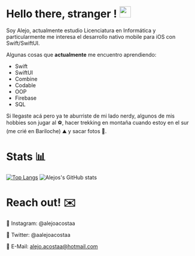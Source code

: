 # Hello there, stranger !  <img src="https://raw.githubusercontent.com/MartinHeinz/MartinHeinz/master/wave.gif" width="30px"> 

Soy Alejo, actualmente estudio Licenciatura en Informática y particularmente me interesa el desarrollo nativo mobile para iOS con Swift/SwiftUI.

Algunas cosas que **actualmente** me encuentro aprendiendo:

- Swift
- SwiftUI
- Combine
- Codable
- OOP
- Firebase
- SQL


Si llegaste acá pero ya te aburriste de mi lado nerdy, algunos de mis hobbies son jugar al ⚽, hacer trekking en montaña cuando estoy en el sur (me crié en Bariloche) ⛰️ y sacar fotos 📸. 


# Stats 📊

[![Top Langs](https://github-readme-stats.vercel.app/api/top-langs/?username=alejoacostaa&&exclude_repo=OO1-2017&langs_count=10&layout=compact)](https://github.com/anuraghazra/github-readme-stats)
![Alejos's GitHub stats](https://github-readme-stats.vercel.app/api?username=alejoacostaa&count_private=true&show_icons=true&theme=radical)

#  Reach out! ✉️



📸 Instagram: @alejoacostaa  

🎤 Twitter: @aalejoacostaa

📧 E-Mail: alejo.acostaa@hotmail.com



<!--
**alejoacostaa/alejoacostaa** is a ✨ _special_ ✨ repository because its `README.md` (this file) appears on your GitHub profile.

Here are some ideas to get you started:

- 🔭 I’m currently working on ...
- 🌱 I’m currently learning ...
- 👯 I’m looking to collaborate on ...
- 🤔 I’m looking for help with ...
- 💬 Ask me about ...
- 📫 How to reach me: ...
- 😄 Pronouns: ...
- ⚡ Fun fact: ...
-->
